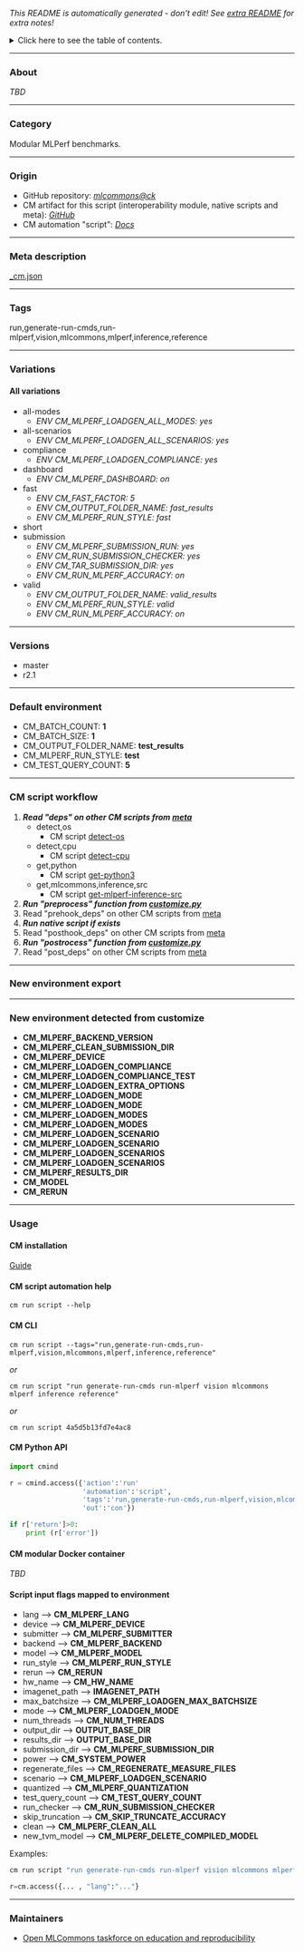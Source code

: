 *This README is automatically generated - don't edit! See [extra README](README-extra.md) for extra notes!*

<details>
<summary>Click here to see the table of contents.</summary>

* [About](#about)
* [Category](#category)
* [Origin](#origin)
* [Meta description](#meta-description)
* [Tags](#tags)
* [Variations](#variations)
  * [ All variations](#all-variations)
* [Versions](#versions)
* [Default environment](#default-environment)
* [CM script workflow](#cm-script-workflow)
* [New environment export](#new-environment-export)
* [New environment detected from customize](#new-environment-detected-from-customize)
* [Usage](#usage)
  * [ CM installation](#cm-installation)
  * [ CM script automation help](#cm-script-automation-help)
  * [ CM CLI](#cm-cli)
  * [ CM Python API](#cm-python-api)
  * [ CM modular Docker container](#cm-modular-docker-container)
  * [ Script input flags mapped to environment](#script-input-flags-mapped-to-environment)
* [Maintainers](#maintainers)

</details>

___
### About

*TBD*
___
### Category

Modular MLPerf benchmarks.
___
### Origin

* GitHub repository: *[mlcommons@ck](https://github.com/mlcommons/ck/tree/master/cm-mlops)*
* CM artifact for this script (interoperability module, native scripts and meta): *[GitHub](https://github.com/mlcommons/ck/tree/master/cm-mlops/script/run-mlperf-inference-app)*
* CM automation "script": *[Docs](https://github.com/octoml/ck/blob/master/docs/list_of_automations.md#script)*

___
### Meta description
[_cm.json](_cm.json)

___
### Tags
run,generate-run-cmds,run-mlperf,vision,mlcommons,mlperf,inference,reference

___
### Variations
#### All variations
* all-modes
  - *ENV CM_MLPERF_LOADGEN_ALL_MODES: yes*
* all-scenarios
  - *ENV CM_MLPERF_LOADGEN_ALL_SCENARIOS: yes*
* compliance
  - *ENV CM_MLPERF_LOADGEN_COMPLIANCE: yes*
* dashboard
  - *ENV CM_MLPERF_DASHBOARD: on*
* fast
  - *ENV CM_FAST_FACTOR: 5*
  - *ENV CM_OUTPUT_FOLDER_NAME: fast_results*
  - *ENV CM_MLPERF_RUN_STYLE: fast*
* short
* submission
  - *ENV CM_MLPERF_SUBMISSION_RUN: yes*
  - *ENV CM_RUN_SUBMISSION_CHECKER: yes*
  - *ENV CM_TAR_SUBMISSION_DIR: yes*
  - *ENV CM_RUN_MLPERF_ACCURACY: on*
* valid
  - *ENV CM_OUTPUT_FOLDER_NAME: valid_results*
  - *ENV CM_MLPERF_RUN_STYLE: valid*
  - *ENV CM_RUN_MLPERF_ACCURACY: on*
___
### Versions
* master
* r2.1
___
### Default environment

* CM_BATCH_COUNT: **1**
* CM_BATCH_SIZE: **1**
* CM_OUTPUT_FOLDER_NAME: **test_results**
* CM_MLPERF_RUN_STYLE: **test**
* CM_TEST_QUERY_COUNT: **5**
___
### CM script workflow

  1. ***Read "deps" on other CM scripts from [meta](https://github.com/mlcommons/ck/tree/master/cm-mlops/script/run-mlperf-inference-app/_cm.json)***
     * detect,os
       - CM script [detect-os](https://github.com/mlcommons/ck/tree/master/cm-mlops/script/detect-os)
     * detect,cpu
       - CM script [detect-cpu](https://github.com/mlcommons/ck/tree/master/cm-mlops/script/detect-cpu)
     * get,python
       - CM script [get-python3](https://github.com/mlcommons/ck/tree/master/cm-mlops/script/get-python3)
     * get,mlcommons,inference,src
       - CM script [get-mlperf-inference-src](https://github.com/mlcommons/ck/tree/master/cm-mlops/script/get-mlperf-inference-src)
  1. ***Run "preprocess" function from [customize.py](https://github.com/mlcommons/ck/tree/master/cm-mlops/script/run-mlperf-inference-app/customize.py)***
  1. Read "prehook_deps" on other CM scripts from [meta](https://github.com/mlcommons/ck/tree/master/cm-mlops/script/run-mlperf-inference-app/_cm.json)
  1. ***Run native script if exists***
  1. Read "posthook_deps" on other CM scripts from [meta](https://github.com/mlcommons/ck/tree/master/cm-mlops/script/run-mlperf-inference-app/_cm.json)
  1. ***Run "postrocess" function from [customize.py](https://github.com/mlcommons/ck/tree/master/cm-mlops/script/run-mlperf-inference-app/customize.py)***
  1. Read "post_deps" on other CM scripts from [meta](https://github.com/mlcommons/ck/tree/master/cm-mlops/script/run-mlperf-inference-app/_cm.json)
___
### New environment export

___
### New environment detected from customize

* **CM_MLPERF_BACKEND_VERSION**
* **CM_MLPERF_CLEAN_SUBMISSION_DIR**
* **CM_MLPERF_DEVICE**
* **CM_MLPERF_LOADGEN_COMPLIANCE**
* **CM_MLPERF_LOADGEN_COMPLIANCE_TEST**
* **CM_MLPERF_LOADGEN_EXTRA_OPTIONS**
* **CM_MLPERF_LOADGEN_MODE**
* **CM_MLPERF_LOADGEN_MODE**
* **CM_MLPERF_LOADGEN_MODES**
* **CM_MLPERF_LOADGEN_MODES**
* **CM_MLPERF_LOADGEN_SCENARIO**
* **CM_MLPERF_LOADGEN_SCENARIO**
* **CM_MLPERF_LOADGEN_SCENARIOS**
* **CM_MLPERF_LOADGEN_SCENARIOS**
* **CM_MLPERF_RESULTS_DIR**
* **CM_MODEL**
* **CM_RERUN**
___
### Usage

#### CM installation
[Guide](https://github.com/mlcommons/ck/blob/master/docs/installation.md)

#### CM script automation help
```cm run script --help```

#### CM CLI
`cm run script --tags="run,generate-run-cmds,run-mlperf,vision,mlcommons,mlperf,inference,reference"`

*or*

`cm run script "run generate-run-cmds run-mlperf vision mlcommons mlperf inference reference"`

*or*

`cm run script 4a5d5b13fd7e4ac8`

#### CM Python API

```python
import cmind

r = cmind.access({'action':'run'
                  'automation':'script',
                  'tags':'run,generate-run-cmds,run-mlperf,vision,mlcommons,mlperf,inference,reference'
                  'out':'con'})

if r['return']>0:
    print (r['error'])
```

#### CM modular Docker container
*TBD*

#### Script input flags mapped to environment

* lang --> **CM_MLPERF_LANG**
* device --> **CM_MLPERF_DEVICE**
* submitter --> **CM_MLPERF_SUBMITTER**
* backend --> **CM_MLPERF_BACKEND**
* model --> **CM_MLPERF_MODEL**
* run_style --> **CM_MLPERF_RUN_STYLE**
* rerun --> **CM_RERUN**
* hw_name --> **CM_HW_NAME**
* imagenet_path --> **IMAGENET_PATH**
* max_batchsize --> **CM_MLPERF_LOADGEN_MAX_BATCHSIZE**
* mode --> **CM_MLPERF_LOADGEN_MODE**
* num_threads --> **CM_NUM_THREADS**
* output_dir --> **OUTPUT_BASE_DIR**
* results_dir --> **OUTPUT_BASE_DIR**
* submission_dir --> **CM_MLPERF_SUBMISSION_DIR**
* power --> **CM_SYSTEM_POWER**
* regenerate_files --> **CM_REGENERATE_MEASURE_FILES**
* scenario --> **CM_MLPERF_LOADGEN_SCENARIO**
* quantized --> **CM_MLPERF_QUANTIZATION**
* test_query_count --> **CM_TEST_QUERY_COUNT**
* run_checker --> **CM_RUN_SUBMISSION_CHECKER**
* skip_truncation --> **CM_SKIP_TRUNCATE_ACCURACY**
* clean --> **CM_MLPERF_CLEAN_ALL**
* new_tvm_model --> **CM_MLPERF_DELETE_COMPILED_MODEL**

Examples:

```bash
cm run script "run generate-run-cmds run-mlperf vision mlcommons mlperf inference reference" --lang=...
```
```python
r=cm.access({... , "lang":"..."}
```
___
### Maintainers

* [Open MLCommons taskforce on education and reproducibility](https://github.com/mlcommons/ck/blob/master/docs/mlperf-education-workgroup.md)